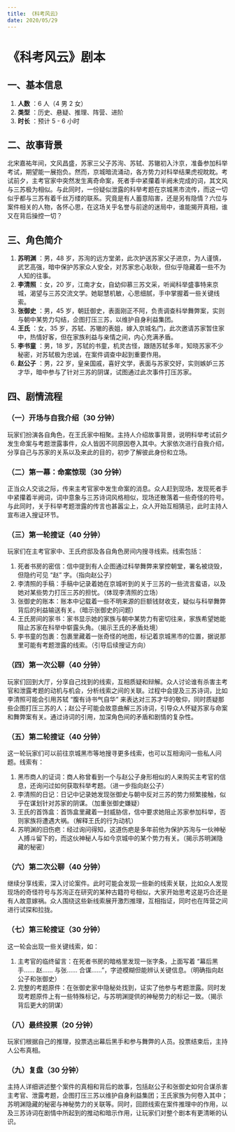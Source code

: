 ```yaml
---
title: 《科考风云》
date: 2020/05/29
---
```


# 《科考风云》剧本

## 一、基本信息

1. **人数** ：6 人（4 男 2 女）
2. **类型** ：历史、悬疑、推理、阵营、进阶
3. **时长** ：预计 5 - 6 小时

## 二、故事背景

北宋嘉祐年间，文风昌盛，苏家三父子苏洵、苏轼、苏辙初入汴京，准备参加科举考试，期望能一展抱负。然而，京城暗流涌动，各方势力对科举结果虎视眈眈。考试前夕，主考官家中突然发生离奇命案，死者手中紧攥着半阙未完成的词，其文风与三苏极为相似。与此同时，一份疑似泄露的科举考题在京城黑市流传，而这一切似乎都与三苏有着千丝万缕的联系。究竟是有人蓄意陷害，还是另有隐情？六位与案件相关的人物，各怀心思，在这场关乎名誉与前途的迷局中，谁能揭开真相，谁又在背后操控一切？

## 三、角色简介

1. **苏明渊** ：男，48 岁，苏洵的远方堂弟，此次护送苏家父子进京，为人谨慎，武艺高强，暗中保护苏家众人安全，对苏家忠心耿耿，但似乎隐藏着一些不为人知的往事。
2. **李清照** ：女，20 岁，江南才女，自幼仰慕三苏文采，听闻科举盛事特来京城，渴望与三苏交流文学。她聪慧机敏，心思细腻，手中掌握着一些关键线索。
3. **张御史** ：男，45 岁，朝廷御史，表面刚正不阿，负责调查科举舞弊案，实则与朝中某势力勾结，企图打压三苏，以维护自身利益集团。
4. **王氏** ：女，35 岁，苏轼、苏辙的表姐，嫁入京城名门，此次邀请苏家暂住家中，热情好客，但在家族利益与亲情之间，内心充满矛盾。
5. **李书童** ：男，18 岁，苏轼的书童，机灵古怪，跟随苏轼多年，知晓苏家不少秘密，对苏轼极为忠诚，在案件调查中起到重要作用。
6. **赵公子** ：男，22 岁，皇亲国戚，喜好文学，表面与苏家交好，实则嫉妒三苏才华，暗中参与了针对三苏的阴谋，试图通过此次事件打压苏家。

## 四、剧情流程

### （一）开场与自我介绍（30 分钟）

玩家们扮演各自角色，在王氏家中相聚。主持人介绍故事背景，说明科举考试前夕发生命案与考题泄露事件，众人皆因不同原因卷入其中。大家依次进行自我介绍，分享自己与苏家的关系以及来此的目的，初步了解彼此身份和立场。

### （二）第一幕：命案惊现（30 分钟）

正当众人交谈之际，传来主考官家中发生命案的消息。众人赶到现场，发现死者手中紧攥着半阙词，词中意象与三苏诗词风格相似，现场还散落着一些奇怪的符号。与此同时，关于科举考题泄露的传言也甚嚣尘上，众人开始互相猜忌，此时主持人宣布进入搜证环节。

### （三）第一轮搜证（40 分钟）

玩家们在主考官家中、王氏府邸及各自角色房间内搜寻线索。线索包括：

1. 死者书房的密信：信中提到有人企图通过科举舞弊来掌控朝堂，署名被烧毁，但隐约可见 “赵” 字。（指向赵公子）
2. 李清照的手稿：手稿中记录着她在京城听到的关于三苏的一些流言蜚语，以及她对某些势力打压三苏的担忧。（体现李清照的立场）
3. 张御史的账本：账本中记载着一些不明来源的巨额钱财收支，疑似与科举舞弊背后的利益输送有关。（暗示张御史的问题）
4. 王氏房间的家书：家书显示她的家族与朝中某势力有密切往来，家族希望她能阻止苏家在科举中崭露头角。（揭示王氏的矛盾处境）
5. 李书童的包裹：包裹里藏着一张奇怪的地图，标记着京城黑市的位置，据说那里可能有考题泄露的线索。（引导后续搜证方向）

### （四）第一次公聊（40 分钟）

玩家们回到大厅，分享自己找到的线索，互相质疑和辩解。众人讨论谁有杀害主考官和泄露考题的动机与机会，分析线索之间的关联。过程中会提及三苏诗词，比如李清照可能会引用苏轼 “腹有诗书气自华” 来表达对三苏才华的敬仰，同时质疑那些企图打压三苏的人；赵公子可能会故意曲解三苏诗词，引导众人怀疑苏家与命案和舞弊案有关。通过诗词的引用，加深角色间的矛盾和剧情的复杂性。

### （五）第二轮搜证（40 分钟）

这一轮玩家们可以前往京城黑市等地搜寻更多线索，也可以互相询问一些私人问题。线索有：

1. 黑市商人的证词：商人称曾看到一个与赵公子身形相似的人来购买主考官的信息，还询问过如何获取科举考题。（进一步指向赵公子）
2. 李清照的日记：日记中记录她发现张御史与朝中反对三苏的势力频繁接触，似乎在谋划针对苏家的阴谋。（加重张御史嫌疑）
3. 王氏的首饰盒：首饰盒里藏着一封威胁信，信中要求她阻止苏家参加科举，否则家族将遭遇大祸。（解释王氏的行为动机）
4. 苏明渊的旧伤疤：经过询问得知，这道伤疤是多年前他为保护苏洵与一伙神秘人搏斗留下的，而这伙神秘人与如今京城中的某个势力有关。（揭示苏明渊隐藏的秘密）

### （六）第二次公聊（40 分钟）

继续分享线索，深入讨论案件。此时可能会发现一些新的线索关联，比如众人发现现场的奇怪符号与苏洵正在研究的某种古籍符号相似，大家开始思考这是巧合还是有人故意嫁祸。众人围绕这些新线索展开激烈推理，互相指证，同时也在阵营之间进行试探和拉拢。

### （七）第三轮搜证（30 分钟）

这一轮会出现一些关键线索，如：

1. 主考官的临终留言：在死者书房的暗格里发现一张字条，上面写着 “幕后黑手…… 赵…… 与张…… 合谋……”，字迹模糊但能辨认关键信息。（明确指向赵公子和张御史）
2. 完整的考题原件：在张御史家中隐秘处找到，证实了他参与考题泄露。同时发现考题原件上有一些特殊标记，与苏明渊提供的神秘势力的标记一致。（揭示背后更大的阴谋）

### （八）最终投票（20 分钟）

玩家们根据自己的推理，投票选出幕后黑手和参与舞弊的人员。投票结束后，主持人公布真相。

### （九）复盘（30 分钟）

主持人详细讲述整个案件的真相和背后的故事，包括赵公子和张御史如何合谋杀害主考官、泄露考题，企图打压三苏以维护自身利益集团；王氏家族为何卷入其中；苏明渊隐藏的秘密与神秘势力的关联等。同时，回顾线索在案件推理中的作用，以及三苏诗词在剧情中所起到的推动和暗示作用，让玩家们对整个剧本有更清晰的认识。
